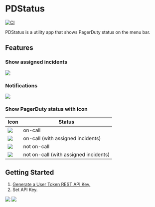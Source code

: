 # PDStatus

[![CI](https://github.com/winebarrel/PDStatus/actions/workflows/ci.yml/badge.svg)](https://github.com/winebarrel/PDStatus/actions/workflows/ci.yml)

PDStatus is a utility app that shows PagerDuty status on the menu bar.

## Features

### Show assigned incidents

![](https://github.com/winebarrel/PDStatus/assets/117768/ce4b8336-b3b3-4deb-a180-7b7d642d951a)

### Notifications

![](https://github.com/winebarrel/PDStatus/assets/117768/166b2281-0c0a-4476-8aa8-cbd3c8222433)

### Show PagerDuty status with icon

| Icon | Status |
| - | - |
| ![](https://github.com/winebarrel/PDStatus/assets/117768/240f9007-7fd7-4224-8730-0308e5156be4) | on-call |
| ![](https://github.com/winebarrel/PDStatus/assets/117768/fce3b9c1-ab71-4dbf-82a1-add62281a339) | on-call (with assigned incidents) |
| ![](https://github.com/winebarrel/PDStatus/assets/117768/8481ae6b-a75e-4724-9238-79a114a58eaf) | not on-call |
| ![](https://github.com/winebarrel/PDStatus/assets/117768/254f95a9-ad05-4cce-83b1-67601aaf2ddc) | not on-call (with assigned incidents) |

## Getting Started

1. [Generate a User Token REST API Key.](https://support.pagerduty.com/docs/api-access-keys#generate-a-user-token-rest-api-key)
2. Set API Key.

![](https://github.com/winebarrel/PDStatus/assets/117768/21364662-aa1d-4cfc-a6e7-7c3aa8041d26) ![](https://github.com/winebarrel/PDStatus/assets/117768/7379a906-d5ff-44dc-8a27-d0e5c5ca9517)

